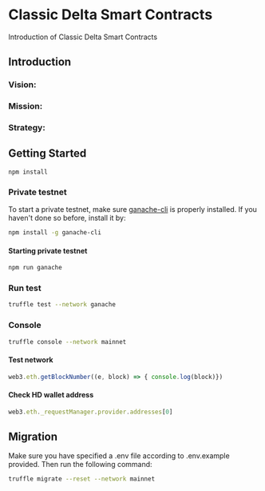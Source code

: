 # Classic Delta Smart Contracts

Introduction of Classic Delta Smart Contracts

## Introduction
### Vision: 
 
### Mission:

### Strategy: 
 
## Getting Started
```
npm install
```

### Private testnet
To start a private testnet, make sure [ganache-cli](https://github.com/trufflesuite/ganache-cli) is properly installed.
If you haven't done so before, install it by:
```bash
npm install -g ganache-cli
```

#### Starting private testnet
```bash
npm run ganache
```

### Run test
```bash
truffle test --network ganache
```

### Console
```bash
truffle console --network mainnet
```

#### Test network
```javascript
web3.eth.getBlockNumber((e, block) => { console.log(block)})
```

#### Check HD wallet address
```javascript
web3.eth._requestManager.provider.addresses[0]
```

## Migration
Make sure you have specified a .env file according to .env.example provided.
Then run the following command:
```bash
truffle migrate --reset --network mainnet
```